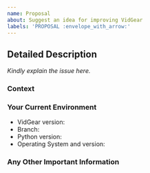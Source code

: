 ```yaml
---
name: Proposal
about: Suggest an idea for improving VidGear
labels: 'PROPOSAL :envelope_with_arrow:'
---
```


<!--- Add a brief but descriptive title for your issue above -->

## Detailed Description

<!--- Provide a detailed description of the change or addition you are proposing -->
_Kindly explain the issue here._


### Context
<!--- Why is this change important to you? How would you use it? -->
<!--- Will this change the existing VidGear APIs? How? -->
<!--- How can it benefit other users? -->


### Your Current Environment
<!--- Include as many relevant details about the environment you worked in -->
* VidGear version: <!--- Run command `python -c "import vidgear; print(vidgear.__version__)"` -->
* Branch: <!--- Master/Testing/Development/PyPi -->
* Python version: <!---Run command `python -V` -->
* Operating System and version:


### Any Other Important Information
<!--- This is a example/screenshot I want to share -->